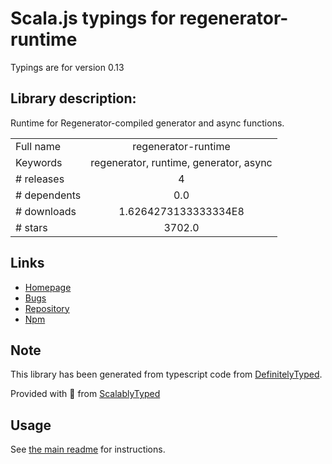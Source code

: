 
# Scala.js typings for regenerator-runtime

Typings are for version 0.13

## Library description:
Runtime for Regenerator-compiled generator and async functions.

|                    |                 |
| ------------------ | :-------------: |
| Full name          | regenerator-runtime |
| Keywords           | regenerator, runtime, generator, async |
| # releases         | 4 |
| # dependents       | 0.0 |
| # downloads        | 1.6264273133333334E8 |
| # stars            | 3702.0 |

## Links
- [Homepage](https://github.com/facebook/regenerator/tree/master#readme)
- [Bugs](https://github.com/facebook/regenerator/issues)
- [Repository](https://github.com/facebook/regenerator/tree/master)
- [Npm](https://www.npmjs.com/package/regenerator-runtime)
    


## Note
This library has been generated from typescript code from [DefinitelyTyped](https://definitelytyped.org).

Provided with :purple_heart: from [ScalablyTyped](https://github.com/oyvindberg/ScalablyTyped)

## Usage
See [the main readme](../../readme.md) for instructions.


